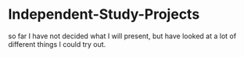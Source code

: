 # Independent-Study-Projects
so far I have not decided what I will present, but have looked at a lot of different things I could try out.
